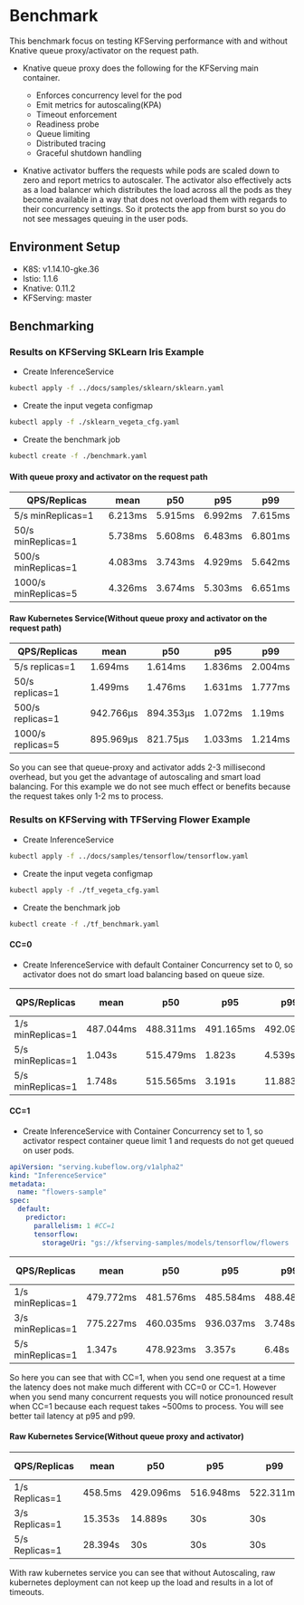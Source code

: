 # Benchmark

This benchmark focus on testing KFServing performance with and without Knative queue proxy/activator on the request path.

* Knative queue proxy does the following for the KFServing main container.
  - Enforces concurrency level for the pod
  - Emit metrics for autoscaling(KPA)
  - Timeout enforcement
  - Readiness probe
  - Queue limiting
  - Distributed tracing
  - Graceful shutdown handling

* Knative activator buffers the requests while pods are scaled down to zero and report metrics to autoscaler. The activator
also effectively acts as a load balancer which distributes the load across all the pods as they become available in a way that
does not overload them with regards to their concurrency settings. So it protects the app from burst so you do not see messages
queuing in the user pods.

## Environment Setup
- K8S: v1.14.10-gke.36
- Istio: 1.1.6
- Knative: 0.11.2
- KFServing: master

## Benchmarking

### Results on KFServing SKLearn Iris Example
- Create InferenceService
```bash
kubectl apply -f ../docs/samples/sklearn/sklearn.yaml
```

- Create the input vegeta configmap
```bash
kubectl apply -f ./sklearn_vegeta_cfg.yaml
```
- Create the benchmark job
```bash
kubectl create -f ./benchmark.yaml
```

#### With queue proxy and activator on the request path
| QPS/Replicas | mean | p50 | p95 | p99 |
| --- | --- | --- | --- | --- |
| 5/s minReplicas=1 | 6.213ms | 5.915ms | 6.992ms | 7.615ms |
| 50/s minReplicas=1 | 5.738ms | 5.608ms | 6.483ms | 6.801ms |
| 500/s minReplicas=1 | 4.083ms | 3.743ms | 4.929ms | 5.642ms |
| 1000/s minReplicas=5 | 4.326ms | 3.674ms | 5.303ms | 6.651ms |

#### Raw Kubernetes Service(Without queue proxy and activator on the request path)
| QPS/Replicas | mean | p50 | p95 | p99 |
| --- | --- | --- | --- | --- |
| 5/s replicas=1 | 1.694ms | 1.614ms | 1.836ms | 2.004ms |
| 50/s replicas=1 | 1.499ms | 1.476ms | 1.631ms | 1.777ms |
| 500/s replicas=1 | 942.766µs | 894.353µs | 1.072ms | 1.19ms |
| 1000/s replicas=5 | 895.969µs | 821.75µs | 1.033ms | 1.214ms |

So you can see that queue-proxy and activator adds 2-3 millisecond overhead, but you get the advantage of autoscaling and
smart load balancing. For this example we do not see much effect or benefits because the request takes only 1-2 ms to process.

### Results on KFServing with TFServing Flower Example
- Create InferenceService
```bash
kubectl apply -f ../docs/samples/tensorflow/tensorflow.yaml
```

- Create the input vegeta configmap
```bash
kubectl apply -f ./tf_vegeta_cfg.yaml
```
- Create the benchmark job
```bash
kubectl create -f ./tf_benchmark.yaml
```

#### CC=0
- Create InferenceService with default Container Concurrency set to 0, so activator does not do smart load balancing based on
queue size.

| QPS/Replicas | mean | p50 | p95 | p99 | Success Rate |
| --- | --- | --- | --- | --- | --- |
| 1/s minReplicas=1 | 487.044ms | 488.311ms | 491.165ms | 492.091ms | 100% |
| 5/s minReplicas=1 | 1.043s | 515.479ms | 1.823s | 4.539s | 100% |
| 5/s minReplicas=1 | 1.748s | 515.565ms | 3.191s | 11.883s | 99.78% |

#### CC=1
- Create InferenceService with Container Concurrency set to 1, so activator respect container queue limit 1 and requests do
not get queued on user pods.

```yaml
apiVersion: "serving.kubeflow.org/v1alpha2"
kind: "InferenceService"
metadata:
  name: "flowers-sample"
spec:
  default:
    predictor:
      parallelism: 1 #CC=1
      tensorflow:
        storageUri: "gs://kfserving-samples/models/tensorflow/flowers
```

| QPS/Replicas | mean | p50 | p95 | p99 | Success Rate |
| --- | --- | --- | --- | --- | --- |
| 1/s minReplicas=1 | 479.772ms | 481.576ms | 485.584ms | 488.489ms | 100% |
| 3/s minReplicas=1 | 775.227ms | 460.035ms | 936.037ms | 3.748s | 100% |
| 5/s minReplicas=1 | 1.347s | 478.923ms | 3.357s | 6.48s | 100% |

So here you can see that with CC=1, when you send one request at a time the latency does not make much different with CC=0 or CC=1.
However when you send many concurrent requests you will notice pronounced result when CC=1 because each request takes ~500ms to process.
You will see better tail latency at p95 and p99. 

#### Raw Kubernetes Service(Without queue proxy and activator)

| QPS/Replicas | mean | p50 | p95 | p99 | Success Rate |
| --- | --- | --- | --- | --- | --- |
| 1/s Replicas=1 | 458.5ms | 429.096ms | 516.948ms | 522.311ms | 100% |
| 3/s Replicas=1 | 15.353s | 14.889s | 30s | 30s | 93.89% |
| 5/s Replicas=1 | 28.394s | 30s | 30s | 30s | 11.22% |

With raw kubernetes service you can see that without Autoscaling, raw kubernetes deployment can not keep up the load and results in
a lot of timeouts.